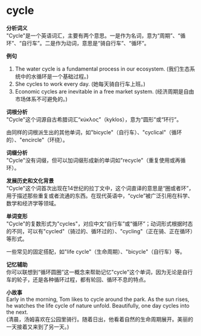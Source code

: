 # cycle

**分析词义**  
"Cycle"是一个英语词汇，主要有两个意思。一是作为名词，意为“周期”、“循环”、“自行车”。二是作为动词，意思是“骑自行车”、“循环”。

  

**例句**

  

1.  The water cycle is a fundamental process in our ecosystem. (我们生态系统中的水循环是一个基础过程。)
2.  She cycles to work every day. (她每天骑自行车上班。)
3.  Economic cycles are inevitable in a free market system. (经济周期是自由市场体系不可避免的。)

  

**词根分析**  
"Cycle"这个词源自古希腊词汇“κύκλος”（kyklos），意为“圆形”或“环行”。

  

由同样的词根派生出的其他单词，如"bicycle"（自行车）、"cyclical"（循环的）、"encircle"（环绕）。

  

**词缀分析**  
"Cycle"没有词缀，但可以加词缀形成新的单词如"recycle"（重复使用或再循环）。

  

**发展历史和文化背景**  
"Cycle"这个词首次出现在14世纪的拉丁文中，这个词直译的意思是“圈或者环”，用于描述那些重复或者流通的东西。在现代英语中，“cycle”被广泛引用在科学、数学和经济学等领域。

  

**单词变形**  
"Cycle"的复数形式为"cycles"，对应中文“自行车”或“循环”；动词形式根据时态的不同，可以有"cycled"（骑过的、循环过的）、"cycling"（正在骑、正在循环）等形式。

  

一些常见的固定搭配，如"life cycle"（生命周期）、"bicycle"（自行车）等。

  

**记忆辅助**  
你可以联想到“循环圆圈”这一概念来帮助记忆"cycle"这个单词，因为无论是自行车的轮子，还是各种循环过程，都有轮回、循环不息的特点。

  

**小故事**  
Early in the morning, Tom likes to cycle around the park. As the sun rises, he watches the life cycle of nature unfold. Beautifully, one day cycles into the next.  
(清晨，汤姆喜欢在公园里骑行。随着日出，他看着自然的生命周期展开。美丽的一天接着又来到了另一天。)
